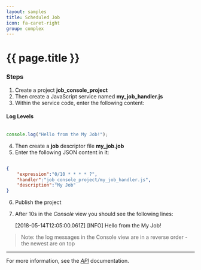 ```yaml
---
layout: samples
title: Scheduled Job
icon: fa-caret-right
group: complex
---
```


{{ page.title }}
===

### Steps


1. Create a project **job_console_project**
2. Then create a JavaScript service named **my_job_handler.js**
3. Within the service code, enter the following content:

#### Log Levels

```javascript

console.log("Hello from the My Job!");

```

4. Then create a **job** descriptor file **my_job.job**
5. Enter the following JSON content in it:

```json

{
	"expression":"0/10 * * * * ?",
	"handler":"job_console_project/my_job_handler.js",
	"description":"My Job"
}

```

6. Publish the project
8. After 10s in the *Console* view you should see the following lines:

	[2018-05-14T12:05:00.061Z] [INFO] Hello from the My Job!

> Note: the log messages in the Console view are in a reverse order - the newest are on top

---

For more information, see the *[API](../api/)* documentation.
